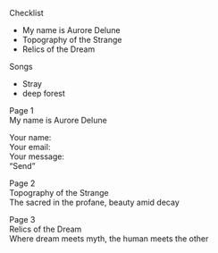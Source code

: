 Checklist

- My name is Aurore Delune  
- Topography of the Strange  
- Relics of the Dream

Songs

- Stray  
- deep forest


Page 1  
My name is Aurore Delune

Your name:  
Your email:  
Your message:  
“Send”

Page 2  
Topography of the Strange  
The sacred in the profane, beauty amid decay

Page 3  
Relics of the Dream  
Where dream meets myth, the human meets the other

